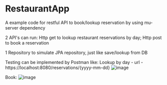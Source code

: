 # RestaurantApp
A example code for restful API to book/lookup reservation by using mu-server dependency

2 API's can run: Http get to lookup restaurant reservations by day; Http post to book a reservation

1 Repository to simulate JPA repository, just like save/lookup from DB

Testing can be implemented by Postman like:
Lookup by day - url - https://localhost:8080/reservations/{yyyy-mm-dd}
![image](https://github.com/MichaelZhangGuanXong/RestaurantApp/assets/155645589/92560dcf-999b-4b7d-be80-daa3d2c2d384)

Book:
![image](https://github.com/MichaelZhangGuanXong/RestaurantApp/assets/155645589/20163723-7d52-4b29-b464-51ce19b42e1b)
